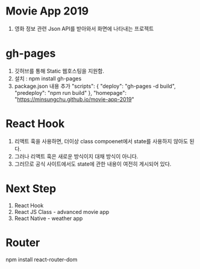 # Movie App 2019

1. 영화 정보 관련 Json API를 받아와서 화면에 나타내는 프로젝트

# gh-pages

1. 깃허브를 통해 Static 웹호스팅을 지원함.
2. 설치 : npm install gh-pages
3. package.json 내용 추가
   "scripts": {
   "deploy": "gh-pages -d build",
   "predeploy": "npm run build"
   },
   "homepage": "https://minsungchu.github.io/movie-app-2019"

# React Hook

1. 리액트 훅을 사용하면, 더이상 class compoenet에서 state를 사용하지 않아도 된다.
2. 그러나 리액트 훅은 새로운 방식이지 대채 방식이 아니다.
3. 그러므로 공식 사이트에서도 state에 관한 내용이 여전히 게시되어 있다.

# Next Step

1. React Hook
2. React JS Class - advanced movie app
3. React Native - weather app

# Router
npm install react-router-dom